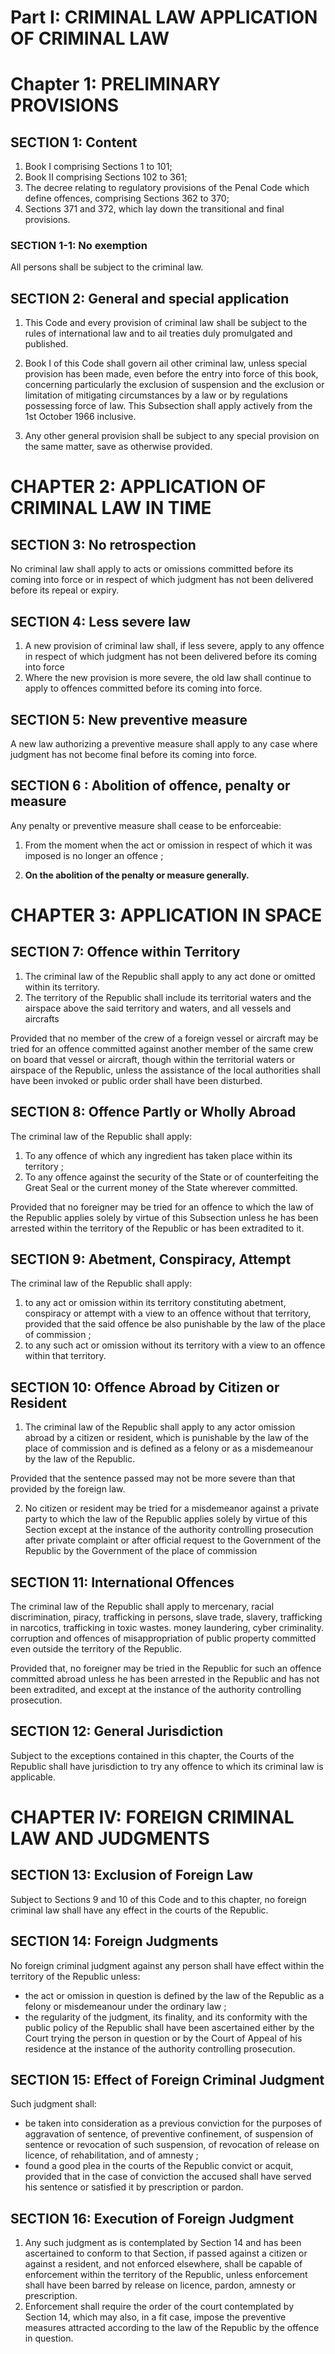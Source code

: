 # Part I: CRIMINAL LAW APPLICATION OF CRIMINAL LAW

# Chapter 1: PRELIMINARY PROVISIONS

## SECTION 1: Content

1. Book I comprising Sections 1 to 101;
2. Book II comprising Sections 102 to 361;
3. The decree relating to regulatory provisions of the Penal Code which define offences, comprising Sections 362 to 370;
4. Sections 371 and 372, which lay down the transitional and final
provisions.

### SECTION 1-1: No exemption

All persons shall be subject to the criminal law.

## SECTION 2: General and special application

1. This Code and every provision of criminal law shall be subject to the rules of international law and to ail treaties duly promulgated and published. 
2. Book I of this Code shall govern ail other criminal law, unless special provision has been made, even before the entry into force of this book, concerning particularly the exclusion of suspension and the exclusion or limitation of mitigating circumstances by a law or by regulations possessing force of law. This Subsection shall apply actively from the 1st October 1966 inclusive.

3. Any other general provision shall be subject to any special provision on the same matter, save as otherwise provided.

# CHAPTER 2: APPLICATION OF CRIMINAL LAW IN TIME

## SECTION 3: No retrospection

No criminal law shall apply to acts or omissions committed before its coming into force or in respect of which judgment has not been delivered before its repeal or expiry.

## SECTION 4: Less severe law

1. A new provision of criminal law shall, if less severe, apply to any offence in respect of which judgment has not been delivered before its coming into force
2. Where the new provision is more severe, the old law shall continue to apply to offences committed before its coming into force.

## SECTION 5: New preventive measure

A new law authorizing a preventive measure shall apply to any case where judgment has not become final before its coming into force.

## SECTION 6 : Abolition of offence, penalty or measure

Any penalty or preventive measure shall cease to be enforceabie: 

1. From the moment when the act or omission in respect of which it was imposed is no longer an offence ;

2. **On the abolition of the penalty or measure generally.**

# CHAPTER 3: APPLICATION IN SPACE

## SECTION 7: Offence within Territory

1.  The criminal law of the Republic shall apply to any act done or omitted within its territory. 
2. The territory of the Republic shall include its territorial waters and the airspace above the said territory and waters, and all vessels and aircrafts

Provided that no member of the crew of a foreign vessel or aircraft may be tried for an offence committed against another member of the same crew on board that vessel or aircraft, though within the territorial waters or airspace of the Republic, unless the assistance of the local authorities shall have been invoked or public order shall have been disturbed.

## SECTION 8: **Offence Partly or Wholly Abroad**

The criminal law of the Republic shall apply:

1. To any offence of which any ingredient has taken place within its territory ; 
2. To any offence against the security of the State or of counterfeiting the Great Seal or the current money of the State wherever committed.

Provided that no foreigner may be tried for an offence to which the law of the Republic applies solely by virtue of this Subsection unless he has been arrested within the territory of the Republic or has been extradited to it.

## SECTION 9: Abetment, Conspiracy, Attempt

The criminal law of the Republic shall apply:

1. to any act or omission within its territory constituting abetment, conspiracy or attempt with a view to an offence without that territory, provided that the said offence be also punishable by the law of the place of commission ; 
2. to any such act or omission without its territory with a view to an offence within that territory.

## SECTION 10: Offence Abroad by Citizen or Resident

1. The criminal law of the Republic shall apply to any actor omission abroad by a citizen or resident, which is punishable by the law of the place of commission and is defined as a felony or as a misdemeanour by the law of the Republic.

Provided that the sentence passed may not be more severe than that provided by the foreign law.

2. No citizen or resident may be tried for a misdemeanor against a private party to which the law of the Republic applies solely by virtue of this Section except at the instance of the authority controlling prosecution after private complaint or after official request to the Government of the Republic by the Government of the place of commission

## SECTION 11: International Offences

The criminal law of the Republic shall apply to mercenary, racial discrimination, piracy, trafficking in persons, slave trade, slavery, trafficking in narcotics, trafficking in toxic wastes. money laundering, cyber criminality. corruption and offences of misappropriation of public property committed even outside the territory of the Republic.

Provided that, no foreigner may be tried in the Republic for such an offence committed abroad unless he has been arrested in the Republic and has not been extradited, and except at the instance of the authority controlling prosecution.

## SECTION 12: General Jurisdiction

Subject to the exceptions contained in this chapter, the Courts of the Republic shall have jurisdiction to try any offence to which its criminal law is applicable.

# CHAPTER IV: FOREIGN CRIMINAL LAW AND JUDGMENTS

## SECTION 13: Exclusion of Foreign Law

Subject to Sections 9 and 10 of this Code and to this chapter, no foreign criminal law shall have any effect in the courts of the Republic.

## SECTION 14: Foreign Judgments

No foreign criminal judgment against any person shall have effect within the territory of the Republic unless:

- the act or omission in question is defined by the law of the Republic as a felony or misdemeanour under the ordinary law ;
- the regularity of the judgment, its finality, and its conformity with the public policy of the Republic shall have been ascertained either by the Court trying the person in question or by the Court of Appeal of his residence at the instance of the authority controlling prosecution.

## SECTION 15: Effect of Foreign Criminal Judgment

Such judgment shall:

- be taken into consideration as a previous conviction for the purposes of aggravation of sentence, of preventive confinement, of suspension of sentence or revocation of such suspension, of revocation of release on licence, of rehabilitation, and of amnesty ;
- found a good plea in the courts of the Republic convict or acquit, provided that in the case of conviction the accused shall have served his sentence or satisfied it by prescription or pardon.

## SECTION 16: Execution of Foreign Judgment

1. Any such judgment as is contemplated by Section 14 and has been ascertained to conform to that Section, if passed against a citizen or against a resident, and not enforced elsewhere, shall be capable of enforcement within the territory of the Republic, unless enforcement shall have been barred by release on licence, pardon, amnesty or prescription. 
2. Enforcement shall require the order of the court contemplated by Section 14, which may also, in a fit case, impose the preventive measures attracted according to the law of the Republic by the offence in question.